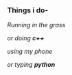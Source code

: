 ### Things i do-

_Running in the grass_

_or doing **c++**_ 

_using my phone_

_or typing **python**_
